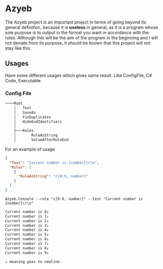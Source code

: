 # Azyeb

The Azyeb project is an important project in terms of going beyond its general definition, because it is __useless__ in general, as it is a program whose sole purpose is to output in the format you want in accordance with the rules.
Although this will be the aim of the program in the beginning and I will not deviate from its purpose, it should be known that this project will not stay like this.

## Usages

Have some different usages which gives same result.
Like ConfigFile, C# Code, Executable.

### Config File

```diff
────Root
    │   Text
    │   SaveAs
    │   FixDuplicates
    │   HideEndIdentifiers
    │
    ├───Rules
    │       RuleAsString
    │       ValueAfterRuleEnd
```

For an example of usage 

```json
{
  "Text": "Current number is {number}\r\n",
  "Rules": [
    {
      "RuleAsString": "c[0:9, number]"
    }
  ]
}
```

``Azyeb.Console --rule "c[0:9, number]" --text "Current number is {number}\r\n"``
```diff
Current number is 0↓
Current number is 1↓
Current number is 2↓
Current number is 3↓
Current number is 4↓
Current number is 5↓
Current number is 6↓
Current number is 7↓
Current number is 8↓
Current number is 9↓
```
`↓ meaning goes to newline.`
